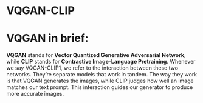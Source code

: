 # VQGAN-CLIP

# VQGAN in brief:
**VQGAN** stands for **Vector Quantized Generative Adversarial Network**, while **CLIP** stands for **Contrastive Image-Language Pretraining**. Whenever we say VQGAN-CLIP1, we refer to the interaction between these two networks. They’re separate models that work in tandem. The way they work is that VQGAN generates the images, while CLIP judges how well an image matches our text prompt. This interaction guides our generator to produce more accurate images.

